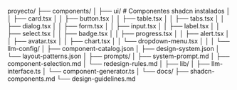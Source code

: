 proyecto/
├── components/
│   ├── ui/                    # Componentes shadcn instalados
│   │   ├── card.tsx
│   │   ├── button.tsx
│   │   ├── table.tsx
│   │   ├── tabs.tsx
│   │   ├── dialog.tsx
│   │   ├── form.tsx
│   │   ├── input.tsx
│   │   ├── label.tsx
│   │   ├── select.tsx
│   │   ├── badge.tsx
│   │   ├── progress.tsx
│   │   ├── alert.tsx
│   │   ├── avatar.tsx
│   │   ├── chart.tsx
│   │   └── dropdown-menu.tsx
│   │
│   └── llm-config/
│       ├── component-catalog.json
│       ├── design-system.json
│       └── layout-patterns.json
│
├── prompts/
│   ├── system-prompt.md
│   ├── component-selection.md
│   └── redesign-rules.md
│
├── lib/
│   ├── llm-interface.ts
│   └── component-generator.ts
│
└── docs/
    ├── shadcn-components.md
    └── design-guidelines.md